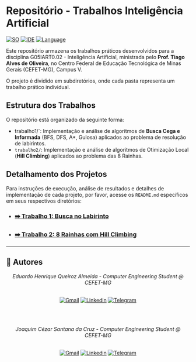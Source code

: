 # Repositório - Trabalhos Inteligência Artificial
[![SO][Ubuntu-badge]][Ubuntu-url]
[![IDE][vscode-badge]][vscode-url]
[![Language][python-badge]][python-url]

Este repositório armazena os trabalhos práticos desenvolvidos para a disciplina G05IART0.02 - Inteligência Artificial, ministrada pelo **Prof. Tiago Alves de Oliveira**, no Centro Federal de Educação Tecnológica de Minas Gerais (CEFET-MG), Campus V.

O projeto é dividido em subdiretórios, onde cada pasta representa um trabalho prático individual.

## Estrutura dos Trabalhos

O repositório está organizado da seguinte forma:

* trabalho1/`: Implementação e análise de algoritmos de **Busca Cega e Informada** (BFS, DFS, A*, Gulosa) aplicados ao problema de resolução de labirintos.
* `trabalho2/`: Implementação e análise de algoritmos de Otimização Local (**Hill Climbing**) aplicados ao problema das 8 Rainhas.

## Detalhamento dos Projetos

Para instruções de execução, análise de resultados e detalhes de implementação de cada projeto, por favor, acesse os `README.md` específicos em seus respectivos diretórios:

* ### [➡️ Trabalho 1: Busca no Labirinto](./trabalho1/README.md)

* ### [➡️ Trabalho 2: 8 Rainhas com Hill Climbing](./trabalho2/README.md)

---

## 📨 Autores

<div align="center">
<i>Eduardo Henrique Queiroz Almeida - Computer Engineering Student @ CEFET-MG</i>
<br><br>

[![Gmail][gmail-badge]][gmail-autor1]
[![Linkedin][linkedin-badge]][linkedin-autor1]
[![Telegram][telegram-badge]][telegram-autor1]

<br><br>


<i>Joaquim Cézar Santana da Cruz - Computer Engineering Student @ CEFET-MG</i>
<br><br>

[![Gmail][gmail-badge]][gmail-autor4]
[![Linkedin][linkedin-badge]][linkedin-autor4]
[![Telegram][telegram-badge]][telegram-autor4]


</div>

[linkedin-badge]: https://img.shields.io/badge/-LinkedIn-0077B5?style=for-the-badge&logo=Linkedin&logoColor=white
[telegram-badge]: https://img.shields.io/badge/Telegram-2CA5E0?style=for-the-badge&logo=telegram&logoColor=white
[gmail-badge]: https://img.shields.io/badge/-Gmail-D14836?style=for-the-badge&logo=Gmail&logoColor=white

[linkedin-autor1]: https://www.linkedin.com/in/eduardo-henrique-queiroz-almeida-61378a124/
[telegram-autor1]: https://t.me
[gmail-autor1]: mailto:eduardohenriquecruzeiro123@gmail.com

[linkedin-autor4]: https://www.linkedin.com/in/joaquim-cruz-b760bb350/
[telegram-autor4]: https://t.me/
[gmail-autor4]: mailto:joaquimcezar930@gmail.com

[ubuntu-badge]: https://img.shields.io/badge/Ubuntu-E95420?style=for-the-badge&logo=ubuntu&logoColor=white
[Ubuntu-url]: https://ubuntu.com/
[vscode-badge]: https://img.shields.io/badge/Visual%20Studio%20Code-0078d7.svg?style=for-the-badge&logo=visual-studio-code&logoColor=white
[vscode-url]: https://code.visualstudio.com/docs/?dv=linux64_deb
[make-badge]: https://img.shields.io/badge/_-MAKEFILE-427819.svg?style=for-the-badge
[make-url]: https://www.gnu.org/software/make/manual/make.html
[python-badge]: https://img.shields.io/badge/python-3670A0?style=for-the-badge&logo=python&logoColor=ffdd54
[python-url]: https://www.python.org/
